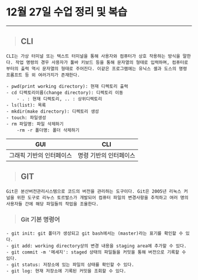 # 12월 27일 수업 정리 및 복습
---
> ## CLI
    CLI는 가상 터미널 또는 텍스트 터미널을 통해 사용자와 컴퓨터가 상호 작용하는 방식을 말한다. 작업 명령의 경우 사용자가 툴바 키보드 등을 통해 문자열의 형태로 입력하며, 컴퓨터로부터의 출력 역시 문자열의 형태로 주어진다. 이같은 프로그램에는 유닉스 셸과 도스의 명령 프롬프트 등 외 여러가지가 존재한다.

    - pwd(print working directory): 현재 디렉토리 출력
    - cd 디렉토리이름(change directory): 디렉토리 이동
        - . : 현재 디렉토리, .. : 상위디렉토리
    - ls(list): 목록
    - mkdir(make directory): 디렉토리 생성
    - touch: 파일생성
    - rm 파일명: 파일 삭제하기
        -rm -r 폴더명: 폴더 삭제하기

|GUI|CLI|
|:---:|:---:|
|그래픽 기반의 인터페이스|명령 기반의 인터페이스|

> ## GIT
    Git은 분산버전관리시스템으로 코드의 버전을 관리하는 도구이다. Git은 2005년 리눅스 커널을 위한 도구로 리누스 토르발스가 개발되어 컴퓨터 파일의 변경사항을 추적하고 여러 명의 사용자들 간에 해당 파일들의 작업을 조율한다.

> ### Git 기본 명령어
    - git init: git 폴더가 생성되고 git bash에서는 (master)라는 표기를 확인할 수 있다.
    - git add: working directory상의 변경 내용을 staging area에 추가할 수 있다.
    - git commit -m '메세지': staged 상태의 파일들을 커밋을 통해 버전으로 기록할 수 있다.
    - git status: 저장소에 있는 파일의 상태를 확인할 수 있다.
    - git log: 현재 저장소에 기록된 커밋을 조회할 수 있다.